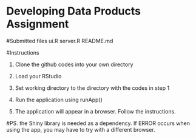 Developing Data Products Assignment
========================================================

#Submitted files
ui.R
server.R
README.md

#Instructions
1. Clone the github codes into your own directory

2. Load your RStudio

3. Set working directory to the directory with the codes in step 1

4. Run the application using runApp()

6. The application will appear in a browser. Follow the instructions.

#PS. the Shiny library is needed as a dependency. If ERROR occurs when using the app, you may have to try with a different browser.

